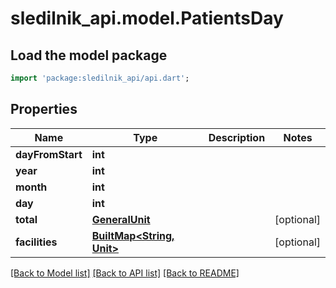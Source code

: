 # sledilnik_api.model.PatientsDay

## Load the model package
```dart
import 'package:sledilnik_api/api.dart';
```

## Properties
Name | Type | Description | Notes
------------ | ------------- | ------------- | -------------
**dayFromStart** | **int** |  | 
**year** | **int** |  | 
**month** | **int** |  | 
**day** | **int** |  | 
**total** | [**GeneralUnit**](GeneralUnit.md) |  | [optional] 
**facilities** | [**BuiltMap&lt;String, Unit&gt;**](Unit.md) |  | [optional] 

[[Back to Model list]](../README.md#documentation-for-models) [[Back to API list]](../README.md#documentation-for-api-endpoints) [[Back to README]](../README.md)



